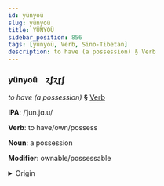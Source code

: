 ```yaml
---
id: yünyoü
slug: yünyoü
title: YÜNYOÜ
sidebar_position: 856
tags: [yünyoü, Verb, Sino-Tibetan]
description: to have (a possession) § Verb
---
```


### yünyoü&emsp;<span kind="abugida">ɀ̃ʄɀɽʄ</span>

*to have (a possession)* **§** [Verb](../../tags/Verb)

**IPA**: /ˈjun.jɑ.u/

**Verb**: to have/own/possess

**Noun**: a possession

**Modifier**: ownable/possessable

<details>
    <summary>Origin</summary>
    Cantonese 擁有 jung jau /jʊŋ.jɐu̯/<br/>
    <em>Sino-Tibetan Language Family</em>
</details>